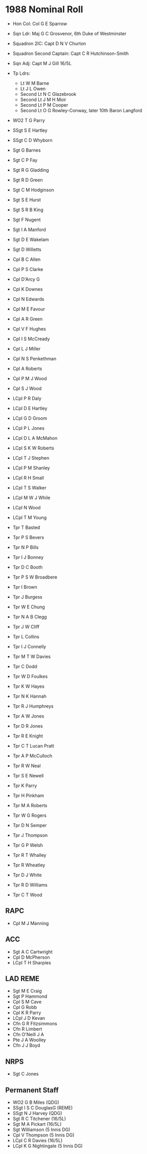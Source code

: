 # 1988 Nominal Roll

* Hon Col: Col G E Sparrow
* Sqn Ldr: Maj G C Grosvenor, 6th Duke of Westminster
* Squadron 2IC: Capt D N V Churton
* Squadron Second Captain: Capt C R Hutchinson-Smith
* Sqn Adj: Capt M J Gill 16/5L
* Tp Ldrs:
  * Lt W M Barne
  * Lt J L Owen
  * Second Lt N C Glazebrook
  * Second Lt J M H Moir
  * Second Lt P M Cooper
  * Second Lt O G Rowley-Conway, later 10th Baron Langford

* WO2 T G Parry
* SSgt S E Hartley
* SSgt C D Whyborn
* Sgt G Barnes
* Sgt C P Fay
* Sgt R G Gladding
* Sgt R D Green
* Sgt C M Hodginson
* Sgt S E Hurst
* Sgt S R B King
* Sgt F Nugent
* Sgt I A Manford
* Sgt D E Wakelam
* Sgt D Willetts
* Cpl B C Allen
* Cpl P S Clarke
* Cpl D'Arcy G
* Cpl K Downes
* Cpl N Edwards
* Cpl M E Favour
* Cpl A R Green
* Cpl V F Hughes
* Cpl I S McCready
* Cpl L J Miller
* Cpl N S Penkethman
* Cpl A Roberts
* Cpl P M J Wood
* Cpl S J Wood
* LCpl P R Daly
* LCpl D E Hartley
* LCpl G D Groom
* LCpl P L Jones
* LCpl D L A McMahon
* LCpl S K W Roberts
* LCpl T J Stephen
* LCpl P M Shanley
* LCpl R H Small
* LCpl T S Walker
* LCpl M W J While
* LCpl N Wood
* LCpl T M Young
* Tpr T Basted
* Tpr P S Bevers
* Tpr N P Bills
* Tpr I J Bonney
* Tpr D C Booth
* Tpr P S W Broadbere
* Tpr I Brown
* Tpr J Burgess
* Tpr W E Chung
* Tpr N A B Clegg
* Tpr J W Cliff
* Tpr L Collins
* Tpr I J Connelly
* Tpr M T W Davies
* Tpr C Dodd
* Tpr W D Foulkes
* Tpr K W Hayes
* Tpr N K Hannah
* Tpr R J Humphreys
* Tpr A W Jones
* Tpr D R Jones
* Tpr R E Knight
* Tpr C T Lucan Pratt
* Tpr A P McCulloch
* Tpr R W Neal
* Tpr S E Newell
* Tpr K Parry
* Tpr H Pinkham
* Tpr M A Roberts
* Tpr W G Rogers
* Tpr D N Semper
* Tpr J Thompson
* Tpr G P Welsh
* Tpr R T Whalley
* Tpr R Wheatley
* Tpr D J White
* Tpr R D Williams
* Tpr C T Wood

## RAPC

* Cpl M J Manning

## ACC

* Sgt A C Cartwright
* Cpl D McPherson
* LCpl T H Sharpies

## LAD REME

* Sgt M E Craig
* Sgt P Hammond
* Cpl S M Cave
* Cpl G Robb
* Cpl K R Parry
* LCpl J D Kevan
* Cfn G R Fitzsimmons
* Cfn R Limbert
* Cfn O'Neill J A
* Pte J A Woolley
* Cfn J J Boyd

## NRPS

* Sgt C Jones

## Permanent Staff

* WO2 G B Miles (QDG)
* SSgt I S C DouglasG (REME)
* SSgt N J Harvey (QDG)
* Sgt R C Titchener (16/5L)
* Sgt M A Pickart (16/5L)
* Sgt Williamson (5 Innis DG)
* Cpl V Thompson (5 Innis DG)
* LCpl C R Davies (16/5L)
* LCpl K G Nightingale (5 Innis DG)
